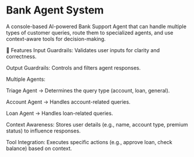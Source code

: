 # Bank Agent System

A console-based AI-powered Bank Support Agent that can handle multiple types of customer queries, route them to specialized agents, and use context-aware tools for decision-making.

📌 Features
Input Guardrails: Validates user inputs for clarity and correctness.

Output Guardrails: Controls and filters agent responses.

Multiple Agents:

Triage Agent → Determines the query type (account, loan, general).

Account Agent → Handles account-related queries.

Loan Agent → Handles loan-related queries.

Context Awareness: Stores user details (e.g., name, account type, premium status) to influence responses.

Tool Integration: Executes specific actions (e.g., approve loan, check balance) based on context.
